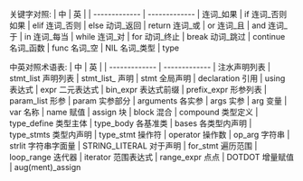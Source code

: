 关键字对照:
| 中 | 英 |
| ------------- | ------------- |
连词_如果 | if
连词_否则如果 | elif
连词_否则 | else
动词_返回 | return
连词_或 | or
连词_且 | and
连词_于 | in
连词_每当 | while
连词_对 | for
动词_终止 | break
动词_跳过 | continue
名词_函数 | func
名词_空 | NIL
名词_类型 | type

中英对照术语表:
| 中 | 英 |
| ------------- | ------------- |
注水声明列表 | stmt_list
声明列表 | stmt_list_
声明 | stmt
全局声明 | declaration
引用 | using
表达式 | expr
二元表达式 | bin_expr
表达式前缀 | prefix_expr
形参列表 | param_list
形参 | param
实参部分 | arguments
各实参 | args
实参 | arg
变量 | var
名称 | name
赋值 | assign
块 | block
混合 | compound
类型定义 | type_define
类型主体 | type_body
各基准类 | bases
各类型内声明 | type_stmts
类型内声明 | type_stmt
操作符 | operator
操作数 | op_arg
字符串 | strlit
字符串字面量 | STRING_LITERAL
对于声明 | for_stmt
遍历范围 | loop_range
迭代器 | iterator
范围表达式 | range_expr
点点 | DOTDOT
增量赋值 | aug(ment)_assign
